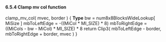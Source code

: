 #### 6.5.4 Clamp mv col function

<div class="syntax">
clamp_mv_col( mvec, border ) {                                        <b>Type</b>
    bw = num8x8BlocksWideLookup[ MiSize ]
    mbToLeftEdge = -((MiCol * MI_SIZE) * 8)
    mbToRightEdge = ((MiCols - bw - MiCol) * MI_SIZE) * 8
    return Clip3( mbToLeftEdge - border, mbToRightEdge + border, mvec )
}

</div>
